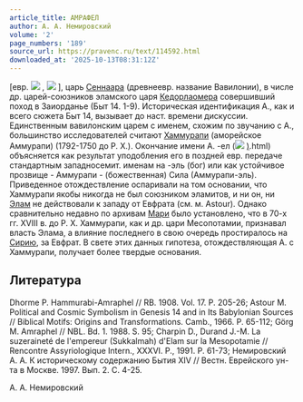 ```yaml
---
article_title: АМРАФЕЛ
author: А. А. Немировский
volume: '2'
page_numbers: '189'
source_url: https://pravenc.ru/text/114592.html
downloaded_at: '2025-10-13T08:31:12Z'
---
```


[евр. ![](https://pravenc.ru/char/2712331/lprma/image.png) , ![](https://pravenc.ru/char/26062/x92amrAPel/image.png) ], царь [Сеннаара](https://pravenc.ru/text/Сеннаара.html) (древнеевр. название Вавилонии), в числе др. царей-союзников эламского царя [Кедорлаомера](https://pravenc.ru/text/Кедорлаомера.html) совершивший поход в Заиорданье (Быт 14. 1-9). Историческая идентификация А., как и всего сюжета Быт 14, вызывает до наст. времени дискуссии. Единственным вавилонским царем с именем, схожим по звучанию с А., большинство исследователей считают [Хаммурапи](https://pravenc.ru/text/Хаммурапи.html) (аморейское Аммурапи) (1792-1750 до Р. Х.). Окончание имени А. -ел (![](https://pravenc.ru/char/26062/-el/image.png) [)](https://pravenc.ru/text/).html) объясняется как результат уподобления его в поздней евр. передаче стандартным западносемит. именам на -эль (бог) или как устойчивое прозвище - Аммурапи - (божественная) Сила (Аммурапи-эль). Приведенное отождествление оспаривали на том основании, что Хаммурапи якобы никогда не был союзником эламитов, и ни он, ни [Элам](https://pravenc.ru/text/Элам.html) не действовали к западу от Евфрата (см. м. Astour). Однако сравнительно недавно по архивам [Мари](https://pravenc.ru/text/Мари.html) было установлено, что в 70-х гг. XVIII в. до Р. Х. Хаммурапи, как и др. цари Месопотамии, признавал власть Элама, а влияние последнего в свою очередь простиралось на [Сирию](https://pravenc.ru/text/Сирию.html), за Евфрат. В свете этих данных гипотеза, отождествляющая А. с Хаммурапи, получает более твердые основания.

## Литература

Dhorme P. Hammurabi-Amraphel // RB. 1908. Vol. 17. P. 205-26; Astour M. Political and Cosmic Symbolism in Genesis 14 and in Its Babylonian Sources // Biblical Motifs: Origins and Transformations. Camb., 1966. P. 65-112; Görg M. Amraphel // NBL. Bd. 1. 1988. S. 95; Charpin D., Durand J.-M. La suzeraineté de l'empereur (Sukkalmah) d'Elam sur la Mesopotamie // Rencontre Assyriologique Intern., XXXVI. P., 1991. P. 61-73; Немировский А. А. К историческому содержанию Бытия XIV // Вестн. Еврейского ун-та в Москве. 1997. Вып. 2. С. 4-25.

А. А. Немировский
